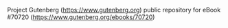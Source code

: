 Project Gutenberg (https://www.gutenberg.org) public repository for
eBook #70720 (https://www.gutenberg.org/ebooks/70720)
